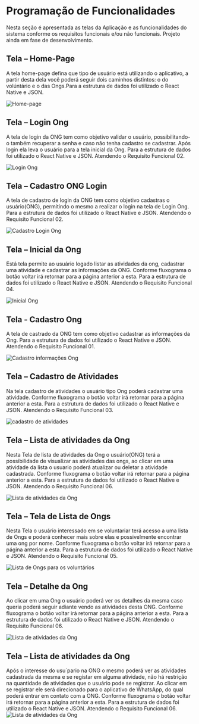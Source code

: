 # Programação de Funcionalidades

Nesta seção é apresentada as telas da Aplicação e as funcionalidades do sistema conforme os requisitos funcionais e/ou não funcionais. Projeto ainda em fase de desenvolvimento.


## Tela – Home-Page

A tela home-page defina que tipo de usuário está utilizando o aplicativo, a partir desta dela você poderá seguir dois caminhos distintos: o do volúntário e o das Ongs.Para a estrutura de dados foi utilizado o React Native e JSON.

![Home-page](img/TelaHome.png)


## Tela – Login Ong 

A tela de login da ONG tem como objetivo validar o usuário, possibilitando-o também recuperar a senha e caso não tenha cadastro se cadastrar. Após login ela leva o usuário para a tela inicial da Ong. Para a estrutura de dados foi utilizado o React Native e JSON. Atendendo o Requisito Funcional 02.

![Login Ong](img/FuncCadOng.png)


## Tela – Cadastro ONG Login 

A tela de cadastro de login da ONG tem como objetivo cadastras o usuário(ONG), permitindo o mesmo a realizar o login na tela de Login Ong. Para a estrutura de dados foi utilizado o React Native e JSON. Atendendo o Requisito Funcional 02.

![Cadastro Login Ong](img/OngCadLogin.png)


## Tela – Inicial da Ong 

Está tela permite ao usuário logado listar as atividades da ong, cadastrar uma atividade e cadastrar as informações da ONG. Conforme fluxograma o botão voltar irá retornar para a página anterior a esta. Para a estrutura de dados foi utilizado o React Native e JSON. Atendendo o Requisito Funcional 04.

![Inicial Ong](img/TelaInicialONG.png)


## Tela - Cadastro Ong

A tela de castrado da ONG tem como objetivo cadastrar as informações da Ong. Para a estrutura de dados foi utilizado o React Native e JSON. Atendendo o Requisito Funcional 01.

![Cadastro informações Ong](img/CadInfoONG.png)


## Tela – Cadastro de Atividades 

Na tela cadastro de atividades o usuário tipo Ong poderá cadastrar uma atividade. Conforme fluxograma o botão voltar irá retornar para a página anterior a esta. Para a estrutura de dados foi utilizado o React Native e JSON. Atendendo o Requisito Funcional 03.

![cadastro de atividades](img/CadastrarAtv.png)


## Tela – Lista de atividades da Ong 

Nesta Tela de lista de atividades da Ong o usuário(ONG) terá a possibilidade de visualizar as atividades das ongs, ao clicar em uma atividade da lista o usuario poderá atualizar ou deletar a atividade cadastrada. Conforme fluxograma o botão voltar irá retornar para a página anterior a esta. Para a estrutura de dados foi utilizado o React Native e JSON. Atendendo o Requisito Funcional 06.

![Lista de atividades da Ong](img/ListarAtv.png)


## Tela – Tela de Lista de Ongs 

Nesta Tela o usuário interessado em se voluntariar terá acesso a uma lista de Ongs e poderá conhecer mais sobre elas e possivelmente encontrar uma ong por nome. Conforme fluxograma o botão voltar irá retornar para a página anterior a esta. Para a estrutura de dados foi utilizado o React Native e JSON. Atendendo o Requisito Funcional 05.

![Lista de Ongs para os voluntários](img/ListaVoluntarios.png)


## Tela – Detalhe da Ong 
Ao clicar em uma Ong o usuário poderá ver os detalhes da mesma caso queria poderá seguir adiante vendo as atividades desta ONG. Conforme fluxograma o botão voltar irá retornar para a página anterior a esta. Para a estrutura de dados foi utilizado o React Native e JSON. Atendendo o Requisito Funcional 06.

![Lista de atividades da Ong](img/DetalheONG1.png)


## Tela – Lista de atividades da Ong 
Após o interesse do usu´pario na ONG o mesmo poderá ver as atividades cadastrada da mesma e se registar em alguma atividade, não há restrição na quantidade de atividades que o usuário pode se registrar. Ao clicar em se registrar ele será direcionado para o aplicativo de WhatsApp, do qual poderá entrar em contato com a ONG. Conforme fluxograma o botão voltar irá retornar para a página anterior a esta. Para a estrutura de dados foi utilizado o React Native e JSON. Atendendo o Requisito Funcional 06.
![Lista de atividades da Ong](img/FuncListaAtividades.png)

